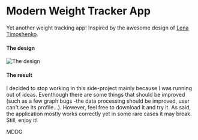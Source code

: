 # Modern Weight Tracker App

Yet another weight tracking app! Inspired by the awesome design of [Lena Timoshenko](https://dribbble.com/Lorem).

#### The design

![The design](https://cdn.dribbble.com/users/1244109/screenshots/5875987/weight_app.png)

#### The result

I decided to stop working in this side-project mainly because I was running out of ideas. Eventhough there are some things that should be improved (such as a few graph bugs -the data processing should be improved, user can't see its profile...).
However, feel free to download it and try it. As said, the application mostly works correctly yet in some rare cases it may break. 
Still, enjoy it!

MDDG
